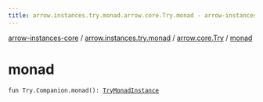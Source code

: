 ```yaml
---
title: arrow.instances.try.monad.arrow.core.Try.monad - arrow-instances-core
---
```


[arrow-instances-core](../../index.html) / [arrow.instances.try.monad](../index.html) / [arrow.core.Try](index.html) / [monad](./monad.html)

# monad

`fun Try.Companion.monad(): `[`TryMonadInstance`](../../arrow.instances/-try-monad-instance/index.html)